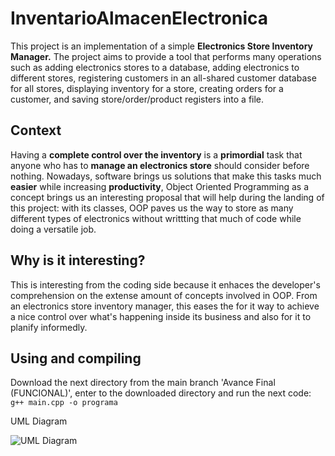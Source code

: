 # InventarioAlmacenElectronica
This project is an implementation of a simple **Electronics Store Inventory Manager.** The project aims to provide a tool that performs many operations such as adding electronics stores to a database, adding electronics to different stores, registering customers in an all-shared customer database for all stores, displaying inventory for a store, creating orders for a customer, and saving store/order/product registers into a file.

## Context
Having a **complete control over the inventory** is a **primordial** task that anyone who has to **manage an electronics store** should consider before nothing. Nowadays, software brings us solutions that make this tasks much **easier** while increasing **productivity**, Object Oriented Programming as a concept brings us an interesting proposal that will help during the landing of this project: with its classes, OOP paves us the way to store as many different types of electronics without writtting that much of code while doing a versatile job.

## Why is it interesting?
This is interesting from the coding side because it enhaces the developer's comprehension on the extense amount of concepts involved in OOP. From an electronics store inventory manager, this eases the for it way to achieve a nice control over what's happening inside its business and also for it to planify informedly.

## Using and compiling
Download the next directory from the main branch 'Avance Final (FUNCIONAL)', enter to the downloaded directory and run the next code:
`g++ main.cpp -o programa`

UML Diagram

![UML Diagram](https://github.com/user-attachments/assets/e1ac2e8d-45c3-4ec2-ab86-c82bcb36ec31)
